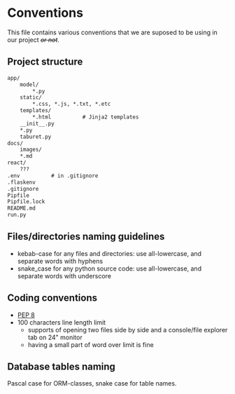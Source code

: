 # Conventions

This file contains various conventions that we are suposed to be using in our project ~~*or not*~~.

## Project structure

```md
app/
    model/
        *.py
    static/
        *.css, *.js, *.txt, *.etc
    templates/
        *.html          # Jinja2 templates
    __init__.py
    *.py
    taburet.py
docs/
    images/
    *.md
react/
    ???
.env          # in .gitignore
.flaskenv
.gitignore
Pipfile
Pipfile.lock
README.md
run.py
```

## Files/directories naming guidelines

- kebab-case for any files and directories: use all-lowercase, and separate words with hyphens
- snake_case for any python source code: use all-lowercase, and separate words with underscore

## Coding conventions

- [PEP 8](https://www.python.org/dev/peps/pep-0008/)
- 100 characters line length limit
  - supports of opening two files side by side and a console/file explorer tab on 24" monitor
  - having a small part of word over limit is fine

## Database tables naming

Pascal case for ORM-classes, snake case for table names.
